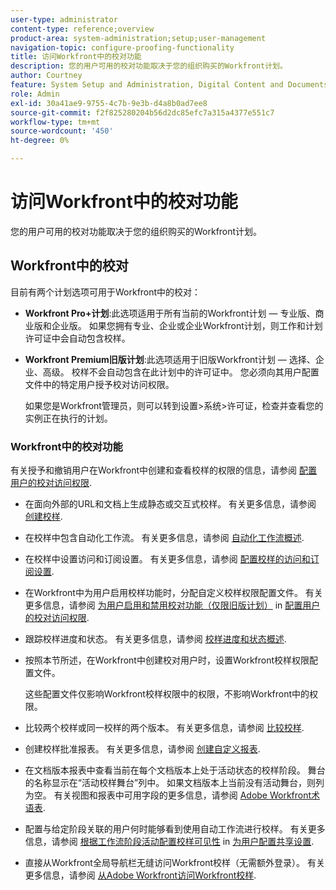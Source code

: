 ```yaml
---
user-type: administrator
content-type: reference;overview
product-area: system-administration;setup;user-management
navigation-topic: configure-proofing-functionality
title: 访问Workfront中的校对功能
description: 您的用户可用的校对功能取决于您的组织购买的Workfront计划。
author: Courtney
feature: System Setup and Administration, Digital Content and Documents
role: Admin
exl-id: 30a41ae9-9755-4c7b-9e3b-d4a8b0ad7ee8
source-git-commit: f2f825280204b56d2dc85efc7a315a4377e551c7
workflow-type: tm+mt
source-wordcount: '450'
ht-degree: 0%

---
```


# 访问Workfront中的校对功能

您的用户可用的校对功能取决于您的组织购买的Workfront计划。

## Workfront中的校对

目前有两个计划选项可用于Workfront中的校对：

* **Workfront Pro+计划**:此选项适用于所有当前的Workfront计划 — 专业版、商业版和企业版。 如果您拥有专业、企业或企业Workfront计划，则工作和计划许可证中会自动包含校样。
* **Workfront Premium旧版计划**:此选项适用于旧版Workfront计划 — 选择、企业、高级。 校样不会自动包含在此计划中的许可证中。 您必须向其用户配置文件中的特定用户授予校对访问权限。

   如果您是Workfront管理员，则可以转到设置>系统>许可证，检查并查看您的实例正在执行的计划。

### Workfront中的校对功能

有关授予和撤销用户在Workfront中创建和查看校样的权限的信息，请参阅 [配置用户的校对访问权限](../../../administration-and-setup/manage-workfront/configure-proofing/configure-a-users-proofing-access.md).

* 在面向外部的URL和文档上生成静态或交互式校样。 有关更多信息，请参阅 [创建校样](../../../review-and-approve-work/proofing/creating-proofs-within-workfront/create-proofs--in-wf.md).
* 在校样中包含自动化工作流。 有关更多信息，请参阅 [自动化工作流概述](../../../review-and-approve-work/proofing/proofing-overview/automated-workflow.md).
* 在校样中设置访问和订阅设置。 有关更多信息，请参阅 [配置校样的访问和订阅设置](../../../review-and-approve-work/proofing/managing-proofs-within-workfront/configure-access-subscription-settings-proof.md).
* 在Workfront中为用户启用校样功能时，分配自定义校样权限配置文件。 有关更多信息，请参阅 [为用户启用和禁用校对功能（仅限旧版计划）](../../../administration-and-setup/manage-workfront/configure-proofing/configure-a-users-proofing-access.md#enabling-and-disabling-proofing-for-a-user) in [配置用户的校对访问权限](../../../administration-and-setup/manage-workfront/configure-proofing/configure-a-users-proofing-access.md).
* 跟踪校样进度和状态。 有关更多信息，请参阅 [校样进度和状态概述](../../../review-and-approve-work/proofing/proofing-overview/view-progress-status-proof.md).
* 按照本节所述，在Workfront中创建校对用户时，设置Workfront校样权限配置文件。

   这些配置文件仅影响Workfront校样权限中的权限，不影响Workfront中的权限。

* 比较两个校样或同一校样的两个版本。 有关更多信息，请参阅 [比较校样](../../../review-and-approve-work/proofing/reviewing-proofs-within-workfront/review-a-proof/compare-proofs.md).
* 创建校样批准报表。 有关更多信息，请参阅  [创建自定义报表](../../../reports-and-dashboards/reports/creating-and-managing-reports/create-custom-report.md).
* 在文档版本报表中查看当前在每个文档版本上处于活动状态的校样阶段。 舞台的名称显示在“活动校样舞台”列中。 如果文档版本上当前没有活动舞台，则列为空。 有关视图和报表中可用字段的更多信息，请参阅 [Adobe Workfront术语表](../../../workfront-basics/navigate-workfront/workfront-navigation/workfront-terminology-glossary.md).
* 配置与给定阶段关联的用户何时能够看到使用自动工作流进行校样。 有关更多信息，请参阅 [根据工作流阶段活动配置校样可见性](../../../administration-and-setup/manage-workfront/configure-proofing/configure-sharing-settings-users.md#configuring-proof-visibility-based-on-workflow-stage-activity) in  [为用户配置共享设置](../../../administration-and-setup/manage-workfront/configure-proofing/configure-sharing-settings-users.md).
* 直接从Workfront全局导航栏无缝访问Workfront校样（无需额外登录）。 有关更多信息，请参阅 [从Adobe Workfront访问Workfront校样](../../../review-and-approve-work/proofing/managing-proofs-within-workfront/access-wf-proof-in-workfront.md).

<!--
>[!NOTE]
>
>There are some capabilities included in Workfront Proof standalone that are not included in Proofing in Workfront. To learn more, see [Standalone Workfront Proof to Integrated Proofing in Workfront overview](../../../administration-and-setup/manage-workfront/configure-proofing/move-to-proofing-in-workfront.md)
-->

